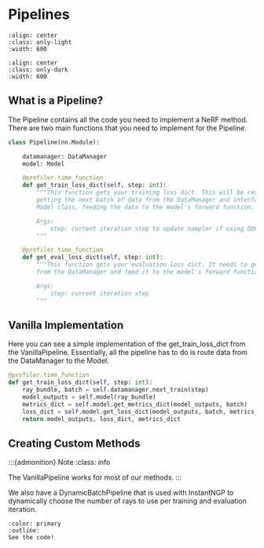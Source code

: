# Pipelines

```{image} imgs/pipeline_pipeline-light.png
:align: center
:class: only-light
:width: 600
```

```{image} imgs/pipeline_pipeline-dark.png
:align: center
:class: only-dark
:width: 600
```

## What is a Pipeline?

The Pipeline contains all the code you need to implement a NeRF method. There are two main functions that you need to implement for the Pipeline.

```python
class Pipeline(nn.Module):

    datamanager: DataManager
    model: Model

    @profiler.time_function
    def get_train_loss_dict(self, step: int):
        """This function gets your training loss dict. This will be responsible for
        getting the next batch of data from the DataManager and interfacing with the
        Model class, feeding the data to the model's forward function.

        Args:
            step: current iteration step to update sampler if using DDP (distributed)
        """

    @profiler.time_function
    def get_eval_loss_dict(self, step: int):
        """This function gets your evaluation loss dict. It needs to get the data
        from the DataManager and feed it to the model's forward function

        Args:
            step: current iteration step
        """
```

## Vanilla Implementation

Here you can see a simple implementation of the get_train_loss_dict from the VanillaPipeline. Essentially, all the pipeline has to do is route data from the DataManager to the Model.

```python
@profiler.time_function
def get_train_loss_dict(self, step: int):
    ray_bundle, batch = self.datamanager.next_train(step)
    model_outputs = self.model(ray_bundle)
    metrics_dict = self.model.get_metrics_dict(model_outputs, batch)
    loss_dict = self.model.get_loss_dict(model_outputs, batch, metrics_dict)
    return model_outputs, loss_dict, metrics_dict
```

## Creating Custom Methods

:::{admonition} Note
:class: info

The VanillaPipeline works for most of our methods.
:::

We also have a DynamicBatchPipeline that is used with InstantNGP to dynamically choose the number of rays to use per training and evaluation iteration.

```{button-link} https://github.com/nerfstudio-project/nerfstudio/blob/master/nerfstudio/pipelines/dynamic_batch.py
:color: primary
:outline:
See the code!
```
